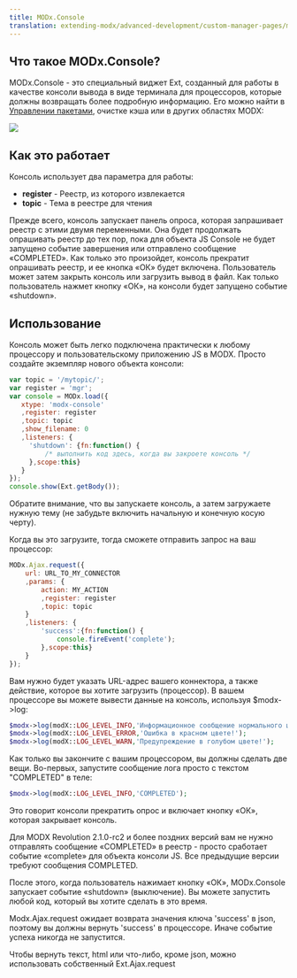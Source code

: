 ```yaml
---
title: MODx.Console
translation: extending-modx/advanced-development/custom-manager-pages/modext/modx.console
---
```


## Что такое MODx.Console?

MODx.Console - это специальный виджет Ext, созданный для работы в качестве консоли вывода в виде терминала для процессоров, которые должны возвращать более подробную информацию. Его можно найти в [Управлении пакетами](extending-modx/transport-packages "Package Management"), очистке кэша или в других областях MODX:

![](/download/attachments/34636260/modx-console.png?version=1&modificationDate=1302185248000)

## Как это работает

Консоль использует два параметра для работы:

- **register** - Реестр, из которого извлекается
- **topic** - Тема в реестре для чтения

Прежде всего, консоль запускает панель опроса, которая запрашивает реестр с этими двумя переменными. Она будет продолжать опрашивать реестр до тех пор, пока для объекта JS Console не будет запущено событие завершения или отправлено сообщение «COMPLETED». Как только это произойдет, консоль прекратит опрашивать реестр, и ее кнопка «ОК» будет включена. Пользователь может затем закрыть консоль или загрузить вывод в файл. Как только пользователь нажмет кнопку «ОК», на консоли будет запущено событие «shutdown».

## Использование

Консоль может быть легко подключена практически к любому процессору и пользовательскому приложению JS в MODX. Просто создайте экземпляр нового объекта консоли:

```javascript
var topic = '/mytopic/';
var register = 'mgr';
var console = MODx.load({
   xtype: 'modx-console'
   ,register: register
   ,topic: topic
   ,show_filename: 0
   ,listeners: {
     'shutdown': {fn:function() {
         /* выполнить код здесь, когда вы закроете консоль */
     },scope:this}
   }
});
console.show(Ext.getBody());
```

Обратите внимание, что вы запускаете консоль, а затем загружаете нужную тему (не забудьте включить начальную и конечную косую черту).

Когда вы это загрузите, тогда сможете отправить запрос на ваш процессор:

```javascript
MODx.Ajax.request({
    url: URL_TO_MY_CONNECTOR
    ,params: {
        action: MY_ACTION
        ,register: register
        ,topic: topic
    }
    ,listeners: {
        'success':{fn:function() {
            console.fireEvent('complete');
        },scope:this}
    }
});
```

Вам нужно будет указать URL-адрес вашего коннектора, а также действие, которое вы хотите загрузить (процессор). В вашем процессоре вы можете вывести данные на консоль, используя $modx->log:

```php
$modx->log(modX::LOG_LEVEL_INFO,'Информационное сообщение нормального цвета.');
$modx->log(modX::LOG_LEVEL_ERROR,'Ошибка в красном цвете!');
$modx->log(modX::LOG_LEVEL_WARN,'Предупреждение в голубом цвете!');
```

Как только вы закончите с вашим процессором, вы должны сделать две вещи. Во-первых, запустите сообщение лога просто с текстом "COMPLETED" в теле:

```php
$modx->log(modX::LOG_LEVEL_INFO,'COMPLETED');
```

Это говорит консоли прекратить опрос и включает кнопку «ОК», которая закрывает консоль.

Для MODX Revolution 2.1.0-rc2 и более поздних версий вам не нужно отправлять сообщение «COMPLETED» в реестр - просто сработает событие «complete» для объекта консоли JS. Все предыдущие версии требуют сообщения COMPLETED.

После этого, когда пользователь нажимает кнопку «ОК», MODx.Console запускает событие «shutdown» (выключение). Вы можете запустить любой код, который вы хотите сделать в это время.

Modx.Ajax.request ожидает возврата значения ключа 'success' в json, поэтому вы должны вернуть 'success' в процессоре. Иначе событие успеха никогда не запустится.

Чтобы вернуть текст, html или что-либо, кроме json, можно использовать собственный Ext.Ajax.request
